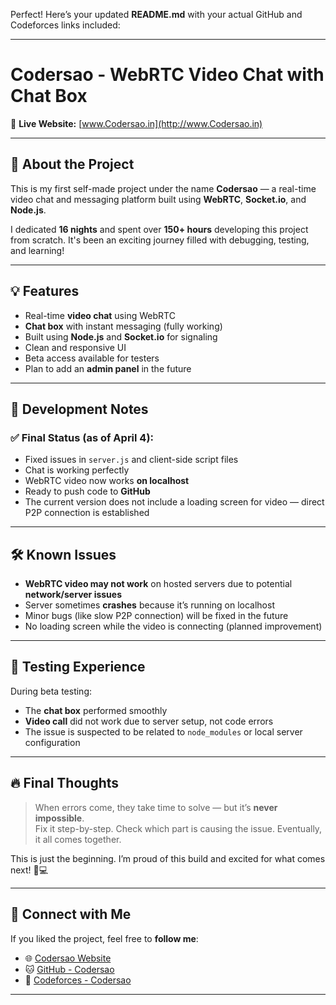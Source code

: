 Perfect! Here’s your updated **README.md** with your actual GitHub and Codeforces links included:

---

# Codersao - WebRTC Video Chat with Chat Box

🚀 **Live Website:** [www.Codersao.in](http://www.Codersao.in)

---

## 📖 About the Project

This is my first self-made project under the name **Codersao** — a real-time video chat and messaging platform built using **WebRTC**, **Socket.io**, and **Node.js**.

I dedicated **16 nights** and spent over **150+ hours** developing this project from scratch. It's been an exciting journey filled with debugging, testing, and learning!

---

## 💡 Features

- Real-time **video chat** using WebRTC  
- **Chat box** with instant messaging (fully working)  
- Built using **Node.js** and **Socket.io** for signaling  
- Clean and responsive UI  
- Beta access available for testers  
- Plan to add an **admin panel** in the future

---

## 🔧 Development Notes

### ✅ Final Status (as of April 4):
- Fixed issues in `server.js` and client-side script files  
- Chat is working perfectly  
- WebRTC video now works **on localhost**  
- Ready to push code to **GitHub**  
- The current version does not include a loading screen for video — direct P2P connection is established

---

## 🛠️ Known Issues

- **WebRTC video may not work** on hosted servers due to potential **network/server issues**  
- Server sometimes **crashes** because it’s running on localhost  
- Minor bugs (like slow P2P connection) will be fixed in the future  
- No loading screen while the video is connecting (planned improvement)

---

## 🧪 Testing Experience

During beta testing:
- The **chat box** performed smoothly  
- **Video call** did not work due to server setup, not code errors  
- The issue is suspected to be related to `node_modules` or local server configuration

---

## 🔥 Final Thoughts

> When errors come, they take time to solve — but it’s **never impossible**.  
> Fix it step-by-step. Check which part is causing the issue. Eventually, it all comes together.

This is just the beginning. I’m proud of this build and excited for what comes next! 🧠💻

---

## 🙌 Connect with Me

If you liked the project, feel free to **follow me**:

- 🌐 [Codersao Website](http://www.codersao.in)  
- 🐱 [GitHub - Codersao](https://github.com/Codersao)  
- 🧮 [Codeforces - Codersao](https://codeforces.com/profile/Codersao)

---
